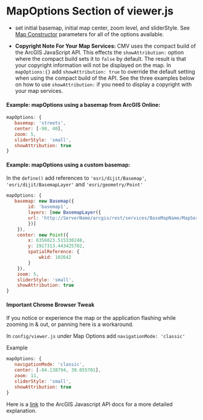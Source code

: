 # MapOptions Section of viewer.js

* set initial basemap, initial map center, zoom level, and sliderStyle. See [Map Constructor](https://developers.arcgis.com/javascript/jsapi/map-amd.html#map1) parameters for all of the options available.

* **Copyright Note For Your Map Services:** CMV uses the compact build of the ArcGIS JavaScript API. This effects the `showAttribution:` option where the compact build sets it to `false` by default. The result is that your copyright information will not be displayed on the map. In `mapOptions:{}` add `showAttribution: true` to override the default setting when using the compact build of the API. See the three examples below on how to use `showAttribution:` if you need to display a copyright with your map services.

#### Example: mapOptions using a basemap from ArcGIS Online:
``` javascript
mapOptions: {
   basemap: 'streets',
   center: [-98, 40],
   zoom: 5,
   sliderStyle: 'small',
   showAttribution: true
}
```
#### Example: mapOptions using a custom basemap:
In the `define()` add references to `'esri/dijit/Basemap'`, `'esri/dijit/BasemapLayer'` and `'esri/geometry/Point'`
``` javascript
mapOptions: {
   basemap: new Basemap({
        id: 'basemap1',
        layers: [new BasemapLayer({
        url: 'http://ServerName/arcgis/rest/services/BaseMapName/MapServer'
        })]
    }),
    center: new Point({
        x: 6356023.515330248,
        y: 1917313.443425702,
        spatialReference: {
            wkid: 102642
        }
    }),
    zoom: 5,
    sliderStyle: 'small',
    showAttribution: true
}
```

#### Important Chrome Browser Tweak
If you notice or experience the map or the application flashing while zooming in & out, or panning here is a workaround.

In ``` config/viewer.js ``` under Map Options add ```navigationMode: 'classic'```

Example
```javascript
mapOptions: {
   navigationMode: 'classic',
   center: [-84.138794, 39.055701],
   zoom: 11,
   sliderStyle: 'small',
   showAttribution: true
}
```
Here is a [link](https://developers.arcgis.com/javascript/jsapi/map-amd.html#navigationmode) to the ArcGIS Javascript API docs for a more detailed explanation.
 
